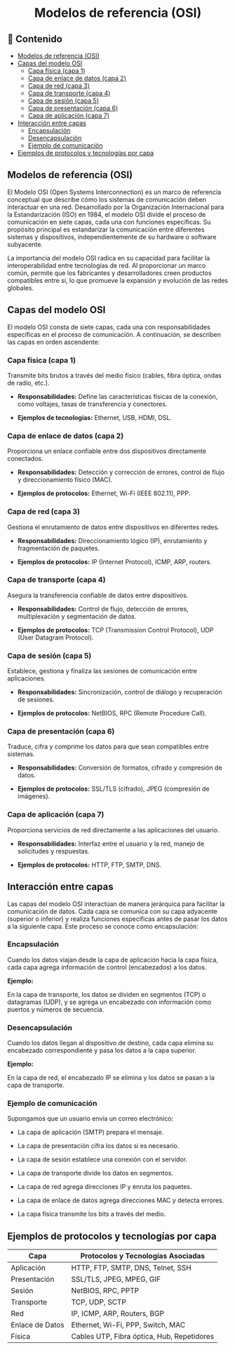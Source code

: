 <h1 align="center">Modelos de referencia (OSI)</h1>

<h2>📑 Contenido</h2>

- [Modelos de referencia (OSI)](#modelos-de-referencia-osi)
- [Capas del modelo OSI](#capas-del-modelo-osi)
  - [Capa física (capa 1)](#capa-física-capa-1)
  - [Capa de enlace de datos (capa 2)](#capa-de-enlace-de-datos-capa-2)
  - [Capa de red (capa 3)](#capa-de-red-capa-3)
  - [Capa de transporte (capa 4)](#capa-de-transporte-capa-4)
  - [Capa de sesión (capa 5)](#capa-de-sesión-capa-5)
  - [Capa de presentación (capa 6)](#capa-de-presentación-capa-6)
  - [Capa de aplicación (capa 7)](#capa-de-aplicación-capa-7)
- [Interacción entre capas](#interacción-entre-capas)
  - [Encapsulación](#encapsulación)
  - [Desencapsulación](#desencapsulación)
  - [Ejemplo de comunicación](#ejemplo-de-comunicación)
- [Ejemplos de protocolos y tecnologías por capa](#ejemplos-de-protocolos-y-tecnologías-por-capa)

## Modelos de referencia (OSI)

El Modelo OSI (Open Systems Interconnection) es un marco de referencia conceptual que describe cómo los sistemas de comunicación deben interactuar en una red. Desarrollado por la Organización Internacional para la Estandarización (ISO) en 1984, el modelo OSI divide el proceso de comunicación en siete capas, cada una con funciones específicas. Su propósito principal es estandarizar la comunicación entre diferentes sistemas y dispositivos, independientemente de su hardware o software subyacente.

La importancia del modelo OSI radica en su capacidad para facilitar la interoperabilidad entre tecnologías de red. Al proporcionar un marco común, permite que los fabricantes y desarrolladores creen productos compatibles entre sí, lo que promueve la expansión y evolución de las redes globales.

## Capas del modelo OSI

El modelo OSI consta de siete capas, cada una con responsabilidades específicas en el proceso de comunicación. A continuación, se describen las capas en orden ascendente:

### Capa física (capa 1)

Transmite bits brutos a través del medio físico (cables, fibra óptica, ondas de radio, etc.).

- **Responsabilidades:** Define las características físicas de la conexión, como voltajes, tasas de transferencia y conectores.

- **Ejemplos de tecnologías:** Ethernet, USB, HDMI, DSL.

### Capa de enlace de datos (capa 2)

Proporciona un enlace confiable entre dos dispositivos directamente conectados.

- **Responsabilidades:** Detección y corrección de errores, control de flujo y direccionamiento físico (MAC).

- **Ejemplos de protocolos:** Ethernet, Wi-Fi (IEEE 802.11), PPP.

### Capa de red (capa 3)

Gestiona el enrutamiento de datos entre dispositivos en diferentes redes.

- **Responsabilidades:** Direccionamiento lógico (IP), enrutamiento y fragmentación de paquetes.

- **Ejemplos de protocolos:** IP (Internet Protocol), ICMP, ARP, routers.

### Capa de transporte (capa 4)

Asegura la transferencia confiable de datos entre dispositivos.

- **Responsabilidades:** Control de flujo, detección de errores, multiplexación y segmentación de datos.

- **Ejemplos de protocolos:** TCP (Transmission Control Protocol), UDP (User Datagram Protocol).

### Capa de sesión (capa 5)

Establece, gestiona y finaliza las sesiones de comunicación entre aplicaciones.

- **Responsabilidades:** Sincronización, control de diálogo y recuperación de sesiones.

- **Ejemplos de protocolos:** NetBIOS, RPC (Remote Procedure Call).

### Capa de presentación (capa 6)

Traduce, cifra y comprime los datos para que sean compatibles entre sistemas.

- **Responsabilidades:** Conversión de formatos, cifrado y compresión de datos.

- **Ejemplos de protocolos:** SSL/TLS (cifrado), JPEG (compresión de imágenes).

### Capa de aplicación (capa 7)

Proporciona servicios de red directamente a las aplicaciones del usuario.

- **Responsabilidades:** Interfaz entre el usuario y la red, manejo de solicitudes y respuestas.

- **Ejemplos de protocolos:** HTTP, FTP, SMTP, DNS.

## Interacción entre capas

Las capas del modelo OSI interactúan de manera jerárquica para facilitar la comunicación de datos. Cada capa se comunica con su capa adyacente (superior o inferior) y realiza funciones específicas antes de pasar los datos a la siguiente capa. Este proceso se conoce como encapsulación:

### Encapsulación

Cuando los datos viajan desde la capa de aplicación hacia la capa física, cada capa agrega información de control (encabezados) a los datos.

**Ejemplo:**

En la capa de transporte, los datos se dividen en segmentos (TCP) o datagramas (UDP), y se agrega un encabezado con información como puertos y números de secuencia.

### Desencapsulación

Cuando los datos llegan al dispositivo de destino, cada capa elimina su encabezado correspondiente y pasa los datos a la capa superior.

**Ejemplo:**

En la capa de red, el encabezado IP se elimina y los datos se pasan a la capa de transporte.

### Ejemplo de comunicación

Supongamos que un usuario envía un correo electrónico:

- La capa de aplicación (SMTP) prepara el mensaje.

- La capa de presentación cifra los datos si es necesario.

- La capa de sesión establece una conexión con el servidor.

- La capa de transporte divide los datos en segmentos.

- La capa de red agrega direcciones IP y enruta los paquetes.

- La capa de enlace de datos agrega direcciones MAC y detecta errores.

- La capa física transmite los bits a través del medio.

## Ejemplos de protocolos y tecnologías por capa

| **Capa**        | **Protocolos y Tecnologías Asociadas**     |
| --------------- | ------------------------------------------ |
| Aplicación      | HTTP, FTP, SMTP, DNS, Telnet, SSH          |
| Presentación    | SSL/TLS, JPEG, MPEG, GIF                   |
| Sesión          | NetBIOS, RPC, PPTP                         |
| Transporte      | TCP, UDP, SCTP                             |
| Red             | IP, ICMP, ARP, Routers, BGP                |
| Enlace de Datos | Ethernet, Wi-Fi, PPP, Switch, MAC          |
| Física          | Cables UTP, Fibra óptica, Hub, Repetidores |
